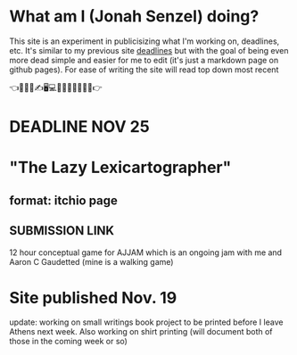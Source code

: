 # What am I (Jonah Senzel) doing? 

This site is an experiment in publicisizing what I'm working on, deadlines, etc. It's similar to my previous site [deadlines](deadlines.crd.co) but with the goal of being even more dead simple and easier for me to edit (it's just a markdown page on github pages). For ease of writing the site will read top down most recent

👈🤔💥💌✍🖥💻📖📓🏴‍☠️🚱💫😏👉


# DEADLINE NOV 25 
# "The Lazy Lexicartographer"
## format: itchio page
## SUBMISSION LINK 
12 hour conceptual game for AJJAM which is an ongoing jam with me and Aaron C Gaudetted (mine is a walking game)

# Site published Nov. 19 

update: working on small writings book project to be printed before I leave Athens next week. Also working on shirt printing (will document both of those in the coming week or so)





